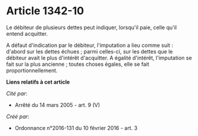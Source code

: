 # Article 1342-10

Le débiteur de plusieurs dettes peut indiquer, lorsqu'il paie, celle qu'il entend acquitter.

A défaut d'indication par le débiteur, l'imputation a lieu comme suit : d'abord sur les dettes échues ; parmi celles-ci, sur
les dettes que le débiteur avait le plus d'intérêt d'acquitter. A égalité d'intérêt, l'imputation se fait sur la plus
ancienne ; toutes choses égales, elle se fait proportionnellement.

**Liens relatifs à cet article**

_Cité par_:

  - Arrêté du 14 mars 2005 - art. 9 (V)

_Créé par_:

  - Ordonnance n°2016-131 du 10 février 2016 - art. 3
